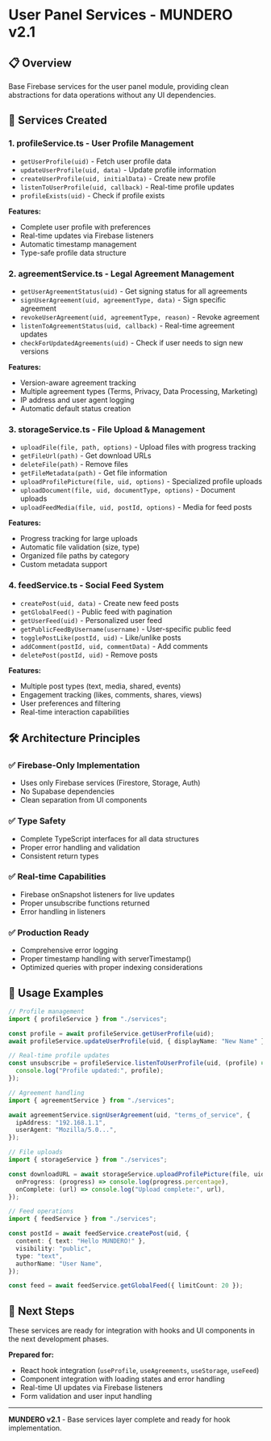 # User Panel Services - MUNDERO v2.1

## 📋 Overview

Base Firebase services for the user panel module, providing clean abstractions for data operations without any UI dependencies.

## 🔧 Services Created

### 1. **profileService.ts** - User Profile Management

- `getUserProfile(uid)` - Fetch user profile data
- `updateUserProfile(uid, data)` - Update profile information
- `createUserProfile(uid, initialData)` - Create new profile
- `listenToUserProfile(uid, callback)` - Real-time profile updates
- `profileExists(uid)` - Check if profile exists

**Features:**

- Complete user profile with preferences
- Real-time updates via Firebase listeners
- Automatic timestamp management
- Type-safe profile data structure

### 2. **agreementService.ts** - Legal Agreement Management

- `getUserAgreementStatus(uid)` - Get signing status for all agreements
- `signUserAgreement(uid, agreementType, data)` - Sign specific agreement
- `revokeUserAgreement(uid, agreementType, reason)` - Revoke agreement
- `listenToAgreementStatus(uid, callback)` - Real-time agreement updates
- `checkForUpdatedAgreements(uid)` - Check if user needs to sign new versions

**Features:**

- Version-aware agreement tracking
- Multiple agreement types (Terms, Privacy, Data Processing, Marketing)
- IP address and user agent logging
- Automatic default status creation

### 3. **storageService.ts** - File Upload & Management

- `uploadFile(file, path, options)` - Upload files with progress tracking
- `getFileUrl(path)` - Get download URLs
- `deleteFile(path)` - Remove files
- `getFileMetadata(path)` - Get file information
- `uploadProfilePicture(file, uid, options)` - Specialized profile uploads
- `uploadDocument(file, uid, documentType, options)` - Document uploads
- `uploadFeedMedia(file, uid, postId, options)` - Media for feed posts

**Features:**

- Progress tracking for large uploads
- Automatic file validation (size, type)
- Organized file paths by category
- Custom metadata support

### 4. **feedService.ts** - Social Feed System

- `createPost(uid, data)` - Create new feed posts
- `getGlobalFeed()` - Public feed with pagination
- `getUserFeed(uid)` - Personalized user feed
- `getPublicFeedByUsername(username)` - User-specific public feed
- `togglePostLike(postId, uid)` - Like/unlike posts
- `addComment(postId, uid, commentData)` - Add comments
- `deletePost(postId, uid)` - Remove posts

**Features:**

- Multiple post types (text, media, shared, events)
- Engagement tracking (likes, comments, shares, views)
- User preferences and filtering
- Real-time interaction capabilities

## 🛠 Architecture Principles

### ✅ Firebase-Only Implementation

- Uses only Firebase services (Firestore, Storage, Auth)
- No Supabase dependencies
- Clean separation from UI components

### ✅ Type Safety

- Complete TypeScript interfaces for all data structures
- Proper error handling and validation
- Consistent return types

### ✅ Real-time Capabilities

- Firebase onSnapshot listeners for live updates
- Proper unsubscribe functions returned
- Error handling in listeners

### ✅ Production Ready

- Comprehensive error logging
- Proper timestamp handling with serverTimestamp()
- Optimized queries with proper indexing considerations

## 📖 Usage Examples

```typescript
// Profile management
import { profileService } from "./services";

const profile = await profileService.getUserProfile(uid);
await profileService.updateUserProfile(uid, { displayName: "New Name" });

// Real-time profile updates
const unsubscribe = profileService.listenToUserProfile(uid, (profile) => {
  console.log("Profile updated:", profile);
});

// Agreement handling
import { agreementService } from "./services";

await agreementService.signUserAgreement(uid, "terms_of_service", {
  ipAddress: "192.168.1.1",
  userAgent: "Mozilla/5.0...",
});

// File uploads
import { storageService } from "./services";

const downloadURL = await storageService.uploadProfilePicture(file, uid, {
  onProgress: (progress) => console.log(progress.percentage),
  onComplete: (url) => console.log("Upload complete:", url),
});

// Feed operations
import { feedService } from "./services";

const postId = await feedService.createPost(uid, {
  content: { text: "Hello MUNDERO!" },
  visibility: "public",
  type: "text",
  authorName: "User Name",
});

const feed = await feedService.getGlobalFeed({ limitCount: 20 });
```

## 🔄 Next Steps

These services are ready for integration with hooks and UI components in the next development phases.

**Prepared for:**

- React hook integration (`useProfile`, `useAgreements`, `useStorage`, `useFeed`)
- Component integration with loading states and error handling
- Real-time UI updates via Firebase listeners
- Form validation and user input handling

---

**MUNDERO v2.1** - Base services layer complete and ready for hook implementation.
